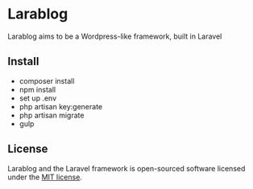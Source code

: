 # Larablog

 Larablog aims to be a Wordpress-like framework, built in Laravel

## Install

* composer install
* npm install
* set up .env
* php artisan key:generate
* php artisan migrate
* gulp


## License

Larablog and the Laravel framework is open-sourced software licensed under the [MIT license](http://opensource.org/licenses/MIT).
